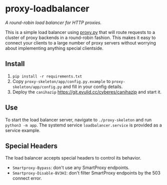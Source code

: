 # proxy-loadbalancer

_A round-robin load balancer for HTTP proxies._

This is a simple load balancer using [proxy.py](https://github.com/abhinavsingh/proxy.py) that will route requests to a
cluster of proxy backends in a round-robin fashion. This makes it easy to connect your clients to a large number of
proxy
servers without worrying about implementing anything special clientside.

## Install

1. `pip install -r requirements.txt`
2. Copy `proxy-skeleton/app/config.py.example` to `proxy-skeleton/app/config.py` and fill in your config details.
3. Deploy the `canihazip` https://git.evulid.cc/cyberes/canihazip and start it.

## Use

To start the load balancer server, navigate to `./proxy-skeleton` and run `python3 -m app`. The systemd service
`loadbalancer.service` is provided as a service example.

## Special Headers

The load balancer accepts special headers to control its behavior.

- `Smartproxy-Bypass`: don't use any SmartProxy endpoints.
- `Smartproxy-Disable-BV3HI`: don't filter SmartProxy endpoints by the 503 connect error.